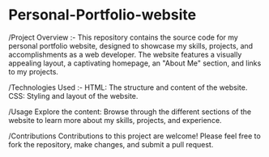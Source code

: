 # Personal-Portfolio-website

/Project Overview :-
This repository contains the source code for my personal portfolio website, designed to showcase my skills, projects, and accomplishments as a web developer. The website features a visually appealing layout, a captivating homepage, an "About Me" section, and links to my projects.

/Technologies Used :-
HTML: The structure and content of the website.
CSS: Styling and layout of the website.

/Usage
Explore the content: Browse through the different sections of the website to learn more about my skills, projects, and experience.

/Contributions
Contributions to this project are welcome! Please feel free to fork the repository, make changes, and submit a pull request.
